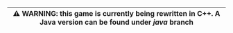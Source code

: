 | ⚠️ WARNING: this game is currently being rewritten in **C++**. A **Java** version can be found under *java* branch |
| --- |
